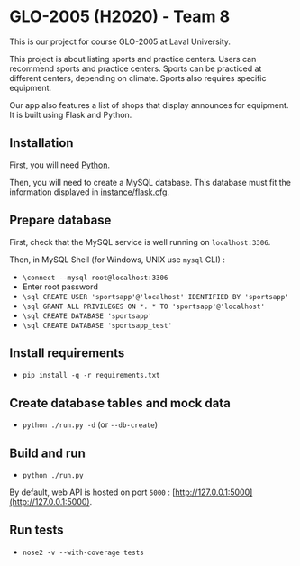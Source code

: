 # GLO-2005 (H2020) - Team 8

This is our project for course GLO-2005 at Laval University.

This project is about listing sports and practice centers. Users can recommend sports and practice centers. Sports can be practiced at different centers, depending on climate. Sports also requires specific equipment.

Our app also features a list of shops that display announces for equipment. It is built using Flask and Python.

## Installation

First, you will need [Python](https://www.python.org/downloads/).

Then, you will need to create a MySQL database. This database must fit the information displayed in [instance/flask.cfg](instance/flask.cfg).

## Prepare database

First, check that the MySQL service is well running on `localhost:3306`.

Then, in MySQL Shell (for Windows, UNIX use `mysql` CLI) : 

- `\connect --mysql root@localhost:3306`
- Enter root password
- `\sql CREATE USER 'sportsapp'@'localhost' IDENTIFIED BY 'sportsapp'`
- `\sql GRANT ALL PRIVILEGES ON *. * TO 'sportsapp'@'localhost'`
- `\sql CREATE DATABASE 'sportsapp'`
- `\sql CREATE DATABASE 'sportsapp_test'`

## Install requirements

- `pip install -q -r requirements.txt`

## Create database tables and mock data

- `python ./run.py -d` (or `--db-create`)

## Build and run

- `python ./run.py`

By default, web API is hosted on port `5000` : [http://127.0.0.1:5000](http://127.0.0.1:5000).

## Run tests

- `nose2 -v --with-coverage tests`
